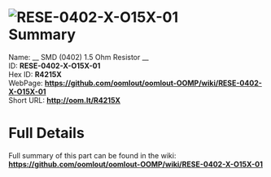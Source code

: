 
![RESE-0402-X-O15X-01](https://github.com/oomlout/oomlout-OOMP/blob/master/parts/RESE-0402-X-O15X-01/RESE-0402-X-O15X-01_420.jpg)   
Summary
=================
  
Name: __ SMD (0402) 1.5 Ohm Resistor __    
ID: __RESE-0402-X-O15X-01__   
Hex ID: __R4215X__   
WebPage: __https://github.com/oomlout/oomlout-OOMP/wiki/RESE-0402-X-O15X-01__   
Short URL: __http://oom.lt/R4215X__   

Full Details
==========================
Full summary of this part can be found in the wiki:   
__https://github.com/oomlout/oomlout-OOMP/wiki/RESE-0402-X-O15X-01__    

